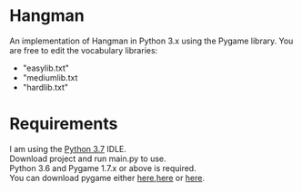 # Hangman
An implementation of Hangman in Python 3.x using the Pygame library.
You are free to edit the vocabulary libraries:
- "easylib.txt"
- "mediumlib.txt
- "hardlib.txt"

# Requirements
I am using the [Python 3.7](https://www.python.org/downloads/release/python-370/) IDLE.\
Download project and run main.py to use.\
Python 3.6 and Pygame 1.7.x or above is required.\
You can download pygame either [here](https://www.pygame.org/download.shtml),[here](https://bitbucket.org/pygame/pygame/downloads/) or [here](https://www.lfd.uci.edu/~gohlke/pythonlibs/#pygame).
